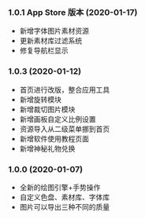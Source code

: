 
### 1.0.1 App Store 版本 (2020-01-17)
- 新增字体图片素材资源
- 更新素材库过滤系统
- 修复导航栏显示

### 1.0.3 (2020-01-12)

- 首页进行改版，整合应用工具
- 新增旋转模块
- 新增裁切图片模块
- 新增画板自定义比例设置
- 资源导入从二级菜单挪到首页
- 新增软件使用教程页面
- 新增神秘礼物兑换

### 1.0.0 (2020-01-07)

- 全新的绘图引擎+手势操作
- 自定义色盘、素材库、字体库
- 图片可以导出三种不同的质量

<!-- ```bash
npm i now docsify-cli -D
``` -->

<!-- ?> _TODO_ unit test -->
 


<!-- - [ ] foo
- bar
- [x] baz
- [] bam <~ not working
  - [ ] bim
  - [ ] lim -->